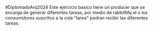 #DiplomadoArq2024 Este ejercicio basico tiene un producer que se encarga de generar diferentes tareas, por medio de rabbitMq el o los consumidores suscritos a la cola "tarea" podran recibir las diferentes tareas. 